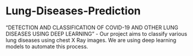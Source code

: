 # Lung-Diseases-Prediction
“DETECTION AND CLASSIFICATION OF COVID-19 AND OTHER LUNG DISEASES USING DEEP LEARNING” - Our project aims to classify various lung diseases using chest X Ray images. We are using deep learning models to automate this process.
